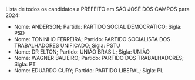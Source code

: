Lista de todos os candidatos a PREFEITO em SÃO JOSÉ DOS CAMPOS para 2024:
- Nome: ANDERSON; Partido: PARTIDO SOCIAL DEMOCRÁTICO; Sigla: PSD
- Nome: TONINHO FERREIRA; Partido: PARTIDO SOCIALISTA DOS TRABALHADORES UNIFICADO; Sigla: PSTU
- Nome: DR ELTON; Partido: UNIÃO BRASIL; Sigla: UNIÃO
- Nome: WAGNER BALIEIRO; Partido: PARTIDO DOS TRABALHADORES; Sigla: PT
- Nome: EDUARDO CURY; Partido: PARTIDO LIBERAL; Sigla: PL